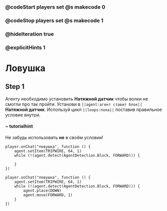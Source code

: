 ### @codeStart players set @s makecode 0
### @codeStop players set @s makecode 1

### @hideIteration true 
### @explicitHints 1


# Ловушка 

## Step 1
Агенту необходимо установить **Натяжной датчик** чтобы волки не смогли про так пройти. Установи в ``||agent:агент ставит блок||`` **Натяжной датчик**. Используй цикл ``||loops:пока||`` поставив правильное условие внутри.

#### ~ tutorialhint
Не забудь использовать **не** в своём условии!

```blocks
player.onChat("ловушка", function () {
    agent.setItem(TRIPWIRE, 64, 1)
    while (!(agent.detect(AgentDetection.Block, FORWARD))) {
    	
    }
})

``` 
```ghost
player.onChat("ловушка", function () {
    agent.setItem(TRIPWIRE, 64, 1)
    while (!(agent.detect(AgentDetection.Block, FORWARD))) {
        agent.place(DOWN)
        agent.move(FORWARD, 1)
    }
})
```
